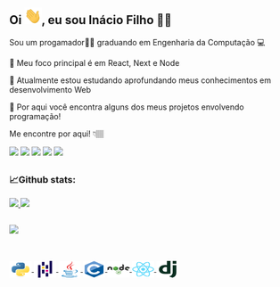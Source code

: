 ## Oi <img src="https://raw.githubusercontent.com/inaciolimaf/inaciolimaf/main/hi.gif"  height="30px">, eu sou Inácio Filho 🧑‍💻
Sou um progamador🧑‍💻 graduando em Engenharia da Computação 💻

🔭 Meu foco principal é em React, Next e Node

🌱 Atualmente estou estudando aprofundando meus conhecimentos em desenvolvimento Web

🎇 Por aqui você encontra alguns dos meus projetos envolvendo programação!

Me encontre por aqui! 👇🏽
<div>
  <a href = "https://www.instagram.com/inaciosl/"><img src="https://img.shields.io/badge/Instagram-E4405F?style=for-the-badge&logo=instagram&logoColor=white"></a>
  <a href = "https://github.com/inaciolimaf"><img src="https://img.shields.io/badge/GitHub-100000?style=for-the-badge&logo=github&logoColor=white"></a>
  <a href = "https://www.youtube.com/channel/UC7U9IzmONeXBgjt9TcZCN-A/featured"><img src="https://img.shields.io/badge/YouTube-FF0000?style=for-the-badge&logo=youtube&logoColor=white"></a>
  <a href = "mailto:inaciofilho.lima@gmail.com"><img src="https://img.shields.io/badge/Gmail-D14836?style=for-the-badge&logo=gmail&logoColor=white"></a>
  <a href = "https://www.linkedin.com/in/in%C3%A1cio-filho-20ba27285/"><img src="https://img.shields.io/badge/LinkedIn-0077B5?style=for-the-badge&logo=linkedin&logoColor=white"></a>
</div>

##

### 📈Github stats:
<div>
  <a href = https://github.com/inaciolimaf>
  <img height = 140px href="https://github.com/inaciolimaf" src="https://github-readme-stats-sigma-five.vercel.app/api?username=inaciolimaf&show_icons=true&theme=dark&include_all_commits=true&count_private=true&hide=contribs,prs"/>
  <img height = 140px href="https://github.com/inaciolimaf/" src="https://github-readme-stats-sigma-five.vercel.app/api/top-langs/?username=inaciolimaf&langs_count=7&theme=dark&layout=compact"/>
</div>

##
    
<img href="https://github.com/inaciolimaf/" height=220px src="https://github-profile-summary-cards.vercel.app/api/cards/profile-details?username=inaciolimaf&theme=dark" />
    
  ##

<div style="display: inline_block"><br>
  <a href = "https://github.com/inaciolimaf/Microdados-Enem" >
  <img align="center" alt="Python" height="30" width="40" src="https://raw.githubusercontent.com/devicons/devicon/master/icons/python/python-original.svg">
  <a href = "https://github.com/inaciolimaf/Microdados-Enem" >
  <img align="center" alt="Pandas" height="30" width="40" src="https://raw.githubusercontent.com/devicons/devicon/master/icons/pandas/pandas-original.svg">
  <a href = "https://github.com/inaciolimaf/Tecnicas-prog-JAVA" >
  <img align="center" alt="Java" height="30" width="40" src="https://raw.githubusercontent.com/devicons/devicon/master/icons/java/java-original.svg">
  <a href = "https://github.com/inaciolimaf/Exercicios-C">
  <img align="center" alt="Java" height="30" width="40" src="https://raw.githubusercontent.com/devicons/devicon/master/icons/c/c-original.svg">
  <a href = "https://github.com/TopikerGrupo/Topiker">
  <img align="center" alt="Java" height="30" width="40" src="https://github.com/devicons/devicon/blob/master/icons/nodejs/nodejs-original-wordmark.svg">
  <a href = "https://github.com/inaciolimaf/VisaoSISU">
  <img align="center" alt="Java" height="30" width="40" src="https://github.com/devicons/devicon/blob/master/icons/react/react-original.svg">
  <a href = "https://github.com/inaciolimaf/VisaoSISU">
  <img align="center" alt="Java" height="30" width="40" src="https://github.com/devicons/devicon/blob/master/icons/django/django-plain.svg">
</div>
<!--
### ✔️Meus principais projetos
<div>
  <img height = 160px href="https://github.com/inaciolimaf/" src="https://github-readme-stats.vercel.app/api/pin/?username=inaciolimaf&repo=Microdados-Enem&theme=dracula"/>  
</div>
**inaciolimaf/inaciolimaf** is a ✨ _special_ ✨ repository because its `README.md` (this file) appears on your GitHub profile.
height = "180em
height = "110em"
Here are some ideas to get you started:

- 🔭 I’m currently working on ...
- 🌱 I’m currently learning ...
- 👯 I’m looking to collaborate on ...
- 🤔 I’m looking for help with ...
- 💬 Ask me about ...
- 📫 How to reach me: ...
- 😄 Pronouns: ...
- ⚡ Fun fact: ...
-->
